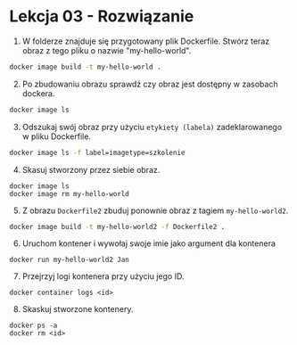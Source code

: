 # Lekcja 03 - Rozwiązanie

1. W folderze znajduje się przygotowany plik Dockerfile. Stwórz teraz obraz z tego pliku o nazwie "my-hello-world".
```sh
docker image build -t my-hello-world .
```

2. Po zbudowaniu obrazu sprawdź czy obraz jest dostępny w zasobach dockera.

```sh
docker image ls 
```

3. Odszukaj swój obraz przy użyciu `etykiety (labela)` zadeklarowanego w pliku Dockerfile.

```sh
docker image ls -f label=imagetype=szkolenie
```
4. Skasuj stworzony przez siebie obraz.
```
docker image ls
docker image rm my-hello-world
```

5. Z obrazu `Dockerfile2` zbuduj ponownie obraz z tagiem `my-hello-world2`. 

```sh
docker image build -t my-hello-world2 -f Dockerfile2 .
```
6. Uruchom kontener i wywołaj swoje imie jako argument dla kontenera

```
docker run my-hello-world2 Jan
```

7. Przejrzyj logi kontenera przy użyciu jego ID.

```  
docker container logs <id>
```` 
8. Skaskuj stworzone kontenery. 
```
docker ps -a
docker rm <id>
```